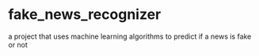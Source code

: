 # fake_news_recognizer
a project that uses machine learning algorithms to predict if a news is fake or not 
